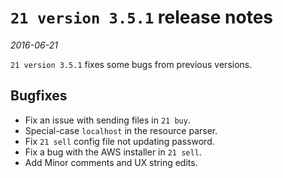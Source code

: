 # `21 version 3.5.1` release notes

*2016-06-21*

`21 version 3.5.1` fixes some bugs from previous versions.

## Bugfixes
- Fix an issue with sending files in `21 buy`.
- Special-case `localhost` in the resource parser.
- Fix `21 sell` config file not updating password.
- Fix a bug with the AWS installer in `21 sell`.
- Add Minor comments and UX string edits.
